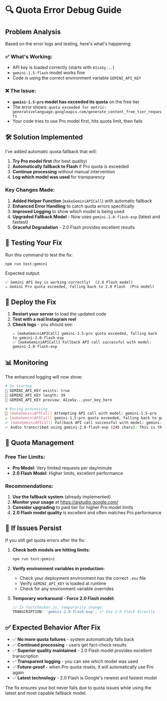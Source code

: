 # 🔍 Quota Error Debug Guide

## Problem Analysis

Based on the error logs and testing, here's what's happening:

### ✅ **What's Working:**
- API key is loaded correctly (starts with `AIzaSy...`)
- `gemini-1.5-flash` model works fine
- Code is using the correct environment variable `GEMINI_API_KEY`

### ❌ **The Issue:**
- **`gemini-1.5-pro` model has exceeded its quota** on the free tier
- The error shows: `quota exceeded for metric: generativelanguage.googleapis.com/generate_content_free_tier_requests`
- Your code tries to use Pro model first, hits quota limit, then fails

## 🛠️ **Solution Implemented**

I've added automatic quota fallback that will:

1. **Try Pro model first** (for best quality)
2. **Automatically fallback to Flash** if Pro quota is exceeded  
3. **Continue processing** without manual intervention
4. **Log which model was used** for transparency

### Key Changes Made:

1. **Added Helper Function** (`makeGeminiAPICall`) with automatic fallback
2. **Enhanced Error Handling** to catch quota errors specifically
3. **Improved Logging** to show which model is being used
4. **Upgraded Fallback Model** - Now uses `gemini-2.0-flash-exp` (latest and fastest)
5. **Graceful Degradation** - 2.0 Flash provides excellent results

## 🧪 **Testing Your Fix**

Run this command to test the fix:

```bash
npm run test:gemini
```

Expected output:
```
✅ Gemini API key is working correctly!  (2.0 Flash model)
⚠️ Gemini Pro quota exceeded, falling back to 2.0 Flash  (Pro model)
```

## 🚀 **Deploy the Fix**

1. **Restart your server** to load the updated code
2. **Test with a real Instagram reel** 
3. **Check logs** - you should see:
   ```
   ⚠️ [makeGeminiAPICall] gemini-1.5-pro quota exceeded, falling back to gemini-2.0-flash-exp
   ✅ [makeGeminiAPICall] Fallback API call successful with model: gemini-2.0-flash-exp
   ```

## 📊 **Monitoring**

The enhanced logging will now show:

```bash
# On startup
🔑 GEMINI_API_KEY exists: true
🔑 GEMINI_API_KEY length: 39
🔑 GEMINI_API_KEY preview: AIzaSy...your_key_here

# During processing
🤖 [makeGeminiAPICall] Attempting API call with model: gemini-1.5-pro
⚠️ [makeGeminiAPICall] gemini-1.5-pro quota exceeded, falling back to gemini-2.0-flash-exp
✅ [makeGeminiAPICall] Fallback API call successful with model: gemini-2.0-flash-exp
✅ Audio transcribed using gemini-2.0-flash-exp (245 chars): This is the transcription...
```

## 🔄 **Quota Management**

### Free Tier Limits:
- **Pro Model**: Very limited requests per day/minute
- **2.0 Flash Model**: Higher limits, excellent performance

### Recommendations:
1. **Use the fallback system** (already implemented)
2. **Monitor your usage** at https://aistudio.google.com/
3. **Consider upgrading** to paid tier for higher Pro model limits
4. **2.0 Flash model quality** is excellent and often matches Pro performance

## 🐛 **If Issues Persist**

If you still get quota errors after the fix:

1. **Check both models are hitting limits:**
   ```bash
   npm run test:gemini
   ```

2. **Verify environment variables in production:**
   - Check your deployment environment has the correct `.env` file
   - Verify `GEMINI_API_KEY` is loaded at runtime
   - Check for any environment variable overrides

3. **Temporary workaround - Force 2.0 Flash model:**
   ```javascript
   // In factChecker.js, temporarily change:
   TRANSCRIPTION: 'gemini-2.0-flash-exp', // Use 2.0 Flash directly
   ```

## ✅ **Expected Behavior After Fix**

- ✅ **No more quota failures** - system automatically falls back
- ✅ **Continued processing** - users get fact-check results  
- ✅ **Superior quality maintained** - 2.0 Flash model provides excellent transcription
- ✅ **Transparent logging** - you can see which model was used
- ✅ **Future-proof** - when Pro quota resets, it will automatically use Pro again
- ✅ **Latest technology** - 2.0 Flash is Google's newest and fastest model

The fix ensures your bot never fails due to quota issues while using the latest and most capable fallback model.
